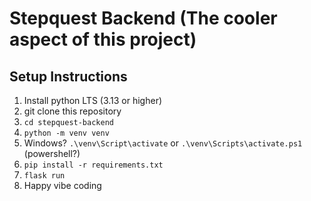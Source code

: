 # Stepquest Backend (The cooler aspect of this project)
## Setup Instructions
1) Install python LTS (3.13 or higher)
2) git clone this repository
3) `cd stepquest-backend`
4) `python -m venv venv`
5) Windows? `.\venv\Script\activate` or `.\venv\Scripts\activate.ps1` (powershell?)
6) `pip install -r requirements.txt`
7) `flask run`
8) Happy vibe coding

